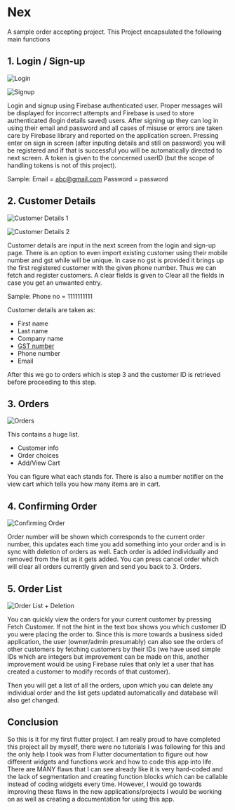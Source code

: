 # Nex

A sample order accepting project. This Project encapsulated the following main functions

## 1. Login / Sign-up


![Login](https://github.com/shivyaegis/Flutter_project/assets/103941351/504c4fdd-603c-481e-9343-ba615fd89eb6)


![Signup](https://github.com/shivyaegis/Flutter_project/assets/103941351/57dd2ded-366b-488b-8fc7-8ffae3bbabec)


Login and signup using Firebase authenticated user. Proper messages will be displayed for incorrect attempts and Firebase is used to store authenticated (login details saved) users. After signing up they can log in using their email and password and all cases of misuse or errors are taken care by Firebase library and reported on the application screen. Pressing enter on sign in screen (after inputing details and still on password) you will be registered and if that is successful you will be automatically directed to next screen. A token is given to the concerned userID (but the scope of handling tokens is not of this project). 

Sample:   Email = abc@gmail.com
          Password = password


## 2. Customer Details


![Customer Details 1](https://github.com/shivyaegis/Flutter_project/assets/103941351/f9cfbee7-11a6-44d2-9dbe-2c8f05827093)


![Customer Details 2](https://github.com/shivyaegis/Flutter_project/assets/103941351/ae1794fd-0d36-4d86-a463-58706f7be3f3)


Customer details are input in the next screen from the login and sign-up page. There is an option to even import existing customer using their mobile number and gst while will be unique. In case no gst is provided it brings up the first registered customer with the given phone number. Thus we can fetch and register customers. A clear fields is given to Clear all the fields in case you get an unwanted entry. 

Sample:   Phone no = 1111111111

Customer details are taken as:

- First name
- Last name
- Company name
- [GST number](https://groww.in/p/tax/gstin)
- Phone number
- Email

After this we go to orders which is step 3 and the customer ID is retrieved before proceeding to this step.


## 3. Orders


![Orders](https://github.com/shivyaegis/Flutter_project/assets/103941351/17b199e8-4e4b-4877-9aae-b9de3b76d6c8)

This contains a huge list. 
- Customer info
- Order choices
- Add/View Cart

You can figure what each stands for. There is also a number notifier on the view cart which tells you how many items are in cart. 


## 4. Confirming Order


![Confirming Order](https://github.com/shivyaegis/Flutter_project/assets/103941351/ac55bbd4-b000-48be-a390-13c9cae4d447)

Order number will be shown which corresponds to the current order number, this updates each time you add something into your order and is in sync with deletion of orders as well. Each order is added individually and removed from the list as it gets added. You can press cancel order which will clear all orders currently given and send you back to 3. Orders.


## 5. Order List 


![Order List + Deletion](https://github.com/shivyaegis/Flutter_project/assets/103941351/e7da66f6-2be2-430b-b5fe-287345bdcae3)

You can quickly view the orders for your current customer by pressing Fetch Customer. If not the hint in the text box shows you which customer ID you were placing the order to. Since this is more towards a business sided application, the user (owner/admin presumably) can also see the orders of other customers by fetching customers by their IDs (we have used simple IDs which are integers but improvement can be made on this, another improvement would be using Firebase rules that only let a user that has created a customer to modify records of that customer). 

Then you will get a list of all the orders, upon which you can delete any individual order and the list gets updated automatically and database will also get changed.


## Conclusion

So this is it for my first flutter project. I am really proud to have completed this project all by myself, there were no tutorials I was following for this and the only help I took was from Flutter documentation to figure out how different widgets and functions work and how to code this app into life. There are MANY flaws that I can see already like it is very hard-coded and the lack of segmentation and creating function blocks which can be callable instead of coding widgets every time. However, I would go towards improving these flaws in the new applications/projects I would be working on as well as creating a documentation for using this app.
